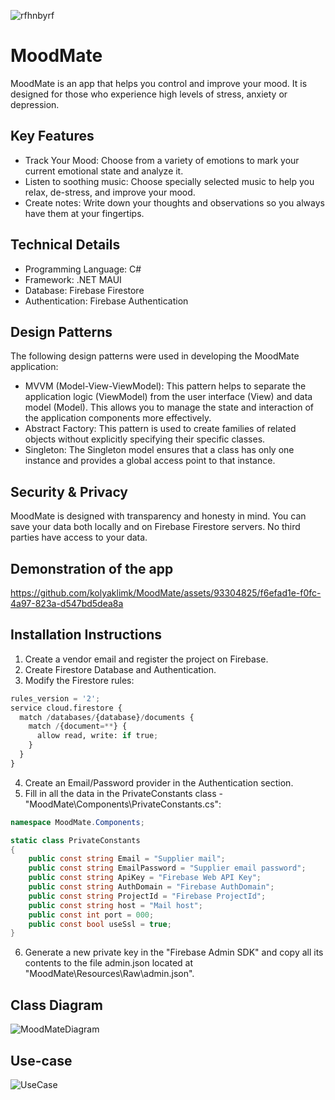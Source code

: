 ![rfhnbyrf](https://github.com/kolyaklimk/MoodMate/assets/93304825/bb1bf0a6-c56c-423c-812f-91e8dbb78f62)

# MoodMate
MoodMate is an app that helps you control and improve your mood. It is designed for those who experience high levels of stress, anxiety or depression.

## Key Features
- Track Your Mood: Choose from a variety of emotions to mark your current emotional state and analyze it.
- Listen to soothing music: Choose specially selected music to help you relax, de-stress, and improve your mood.
- Create notes: Write down your thoughts and observations so you always have them at your fingertips.

## Technical Details
- Programming Language: C#
- Framework: .NET MAUI
- Database: Firebase Firestore
- Authentication: Firebase Authentication

## Design Patterns
The following design patterns were used in developing the MoodMate application:
- MVVM (Model-View-ViewModel): This pattern helps to separate the application logic (ViewModel) from the user interface (View) and data model (Model). This allows you to manage the state and interaction of the application components more effectively.
- Abstract Factory: This pattern is used to create families of related objects without explicitly specifying their specific classes. 
- Singleton: The Singleton model ensures that a class has only one instance and provides a global access point to that instance.

## Security & Privacy
MoodMate is designed with transparency and honesty in mind. You can save your data both locally and on Firebase Firestore servers. No third parties have access to your data.

## Demonstration of the app
https://github.com/kolyaklimk/MoodMate/assets/93304825/f6efad1e-f0fc-4a97-823a-d547bd5dea8a

## Installation Instructions
1. Create a vendor email and register the project on Firebase.
2. Create Firestore Database and Authentication.
3. Modify the Firestore rules:
```python
rules_version = '2';
service cloud.firestore {
  match /databases/{database}/documents {
    match /{document=**} {
      allow read, write: if true;
    }
  }
}
```
4. Create an Email/Password provider in the Authentication section.
5. Fill in all the data in the PrivateConstants class - "MoodMate\Components\PrivateConstants.cs":
```csharp
namespace MoodMate.Components;

static class PrivateConstants
{
    public const string Email = "Supplier mail";
    public const string EmailPassword = "Supplier email password";
    public const string ApiKey = "Firebase Web API Key";
    public const string AuthDomain = "Firebase AuthDomain";
    public const string ProjectId = "Firebase ProjectId";
    public const string host = "Mail host";
    public const int port = 000;
    public const bool useSsl = true;
}
```
6. Generate a new private key in the "Firebase Admin SDK" and copy all its contents to the file admin.json located at "MoodMate\Resources\Raw\admin.json".

## Class Diagram
![MoodMateDiagram](https://github.com/kolyaklimk/MoodMate/assets/93304825/1c2288e7-717a-479a-849d-a37e614e2b00)

## Use-case
![UseCase](https://github.com/kolyaklimk/MoodMate/assets/93304825/a2324fa5-8ef6-4af9-9f62-0c0735ad6d6a)
